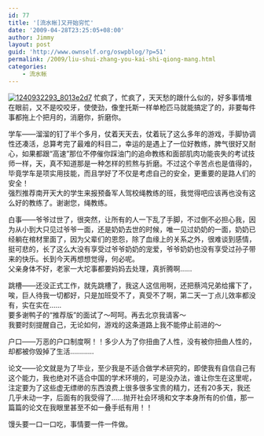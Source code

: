 ```yaml
---
id: 77
title: '[流水帐]又开始穷忙'
date: '2009-04-28T23:25:05+08:00'
author: Jimmy
layout: post
guid: 'http://www.ownself.org/oswpblog/?p=51'
permalink: /2009/liu-shui-zhang-you-kai-shi-qiong-mang.html
categories:
    - 流水帐
---
```


[![1240932293_8013e2d7](/wp-content/uploads/2012/04/1240932293_8013e2d7_thumb.jpg "1240932293_8013e2d7")](/wp-content/uploads/2012/04/1240932293_8013e2d7.jpg) 忙疯了，忙疯了，天天愁的跟什么似的，好多事情堆在眼前，又不是咬咬牙，使使劲，像奎托斯一样单枪匹马就能搞定了的，非要每件事都拖上个把月的，消磨你，折磨你。   
   
 学车——溜溜的钉了半个多月，仗着天天去，仗着玩了这么多年的游戏，手脚协调性还凑活，总算考完了最难的科目二，幸运的是遇上了一位好教练，脾气很好又耐心，如果都跟“高速”那位不停催你踩油门的追命教练和面部肌肉功能丧失的考试技师一样，天，真不知道那是一种怎样的煎熬与折磨。不过这个辛苦点也是值得的，毕竟学车是项实用技能，而且学好了不仅是考虑自己的安全，更重要的是路人们的安全！   
 强烈推荐南开天大的学生来报预备军人驾校绳教练的班，我觉得吧应该再也没有这么好的教练了。谢谢您，绳教练。   
   
 白事——爷爷过世了，很突然，让所有的人一下乱了手脚，不过倒不必担心我，因为从小到大只见过爷爷一面，还是奶奶去世的时候，唯一见过奶奶的一面，奶奶已经躺在棺材里面了，因为父辈们的恩怨，除了血缘上的关系之外，很难谈到感情，挺可悲的，长了这么大没有享受过爷爷奶奶的宠爱，爷爷奶奶也没有享受过孙子带来的快乐。长到今天再想想觉得，何必呢。   
 父亲身体不好，老家一大坨事都要妈妈去处理，真折腾啊……   
   
 跳槽——还没正式工作，就先跳槽了，我这人这信用啊，还把蔡鸿兄弟给撂下了，唉，巨人待我一切都好，只是加班受不了，真受不了啊，第二天一丁点儿效率都没有，实在实在……   
 要多谢鸭子的“推荐版”的面试了～呵呵。再去北京我请客～   
 我要时刻提醒自己，无论如何，游戏的这条道路上我不能停止前进的～   
   
 户口——万恶的户口制度啊！！多少人为了你扭曲了人性，没有被你扭曲人性的，却都被你毁掉了生活…………   
   
 论文——论文就是为了毕业，至少我是不适合做学术研究的，即使我有自信自己有这个能力，我也绝对不适合中国的学术环境的，可是没办法，谁让你生在这里呢，注定要为了这些虚无缥缈的东西浪费上很多很多宝贵的精力，还有20多天，我还几乎未动一字，后面有的我受得了……抛开社会环境和文字本身所有的价值，那一篇篇的论文在我眼里甚至不如一叠手纸有用！！   
   
 馒头要一口一口吃，事情要一件一件做。